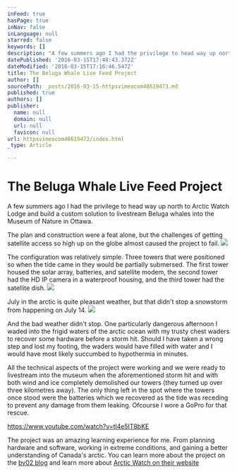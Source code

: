 ```yaml
---
inFeed: true
hasPage: true
inNav: false
inLanguage: null
starred: false
keywords: []
description: "A few summers ago I had the privilege to head way up north to Arctic Watch Lodge and build a custom solution to livestream Beluga whales into the Museum of Nature in Ottawa.\_"
datePublished: '2016-03-15T17:48:43.372Z'
dateModified: '2016-03-15T17:16:46.547Z'
title: The Beluga Whale Live Feed Project
author: []
sourcePath: _posts/2016-03-15-httpsvimeocom48619473.md
published: true
authors: []
publisher:
  name: null
  domain: null
  url: null
  favicon: null
url: httpsvimeocom48619473/index.html
_type: Article

---
```

# The Beluga Whale Live Feed Project

A few summers ago I had the privilege to head way up north to Arctic Watch Lodge and build a custom solution to livestream Beluga whales into the Museum of Nature in Ottawa. 

The plan and construction were a feat alone, but the challenges of getting satellite access so high up on the globe almost caused the project to fail. ![](https://the-grid-user-content.s3-us-west-2.amazonaws.com/6519c7ad-eb9d-4804-b185-9e4b1d665f6d.jpg)

The configuration was relatively simple. Three towers that were positioned so when the tide came in they would be partially submersed. The first tower housed the solar array, batteries, and satellite modem, the second tower had the HD IP camera in a waterproof housing, and the third tower had the satellite dish.
![](https://the-grid-user-content.s3-us-west-2.amazonaws.com/77cd7de1-7398-4857-90cf-e4b4efe999a6.jpg)

July in the arctic is quite pleasant weather, but that didn't stop a snowstorm from happening on July 14\. ![](https://the-grid-user-content.s3-us-west-2.amazonaws.com/0fbdebd5-2e8f-4199-b059-7a3772360283.jpg)

And the bad weather didn't stop. One particularly dangerous afternoon I waded into the frigid waters of the arctic ocean with my trusty chest waders to recover some hardware before a storm hit. Should I have taken a wrong step and lost my footing, the waders would have filled with water and I would have most likely succumbed to hypothermia in minutes.

All the technical aspects of the project were working and we were ready to livestream into the museum when the aforementioned storm hit and with both wind and ice completely demolished our towers (they turned up over three kilometres away). The only thing left in the spot where the towers once stood were the batteries which we recovered as the tide was receding to prevent any damage from them leaking. Ofcourse I wore a GoPro for that rescue. 

https://www.youtube.com/watch?v=tl4e5lT8bKE

The project was an amazing learning experience for me. From planning hardware and software, working in extreme conditions, and gaining a better understanding of Canada's arctic. You can learn more about the project on the [bv02 blog][0] and learn more about [Arctic Watch on their website][1]

[0]: http://www.bv02.com/failure-is-always-an-option-creating-in-the-real-world/
[1]: http://arcticwatch.ca/